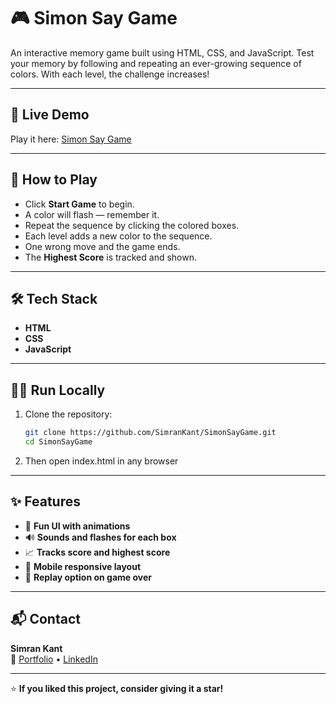 # 🎮 Simon Say Game

An interactive memory game built using HTML, CSS, and JavaScript. Test your memory by following and repeating an ever-growing sequence of colors. With each level, the challenge increases!

---

## 🚀 Live Demo

Play it here: [Simon Say Game](https://simon-say-game-wine.vercel.app/)

---

## 🧠 How to Play

- Click **Start Game** to begin.
- A color will flash — remember it.
- Repeat the sequence by clicking the colored boxes.
- Each level adds a new color to the sequence.
- One wrong move and the game ends.
- The **Highest Score** is tracked and shown.

---

## 🛠 Tech Stack

- **HTML**
- **CSS**
- **JavaScript**

---

## 🧑‍💻 Run Locally

1. Clone the repository:
   ```bash
   git clone https://github.com/SimranKant/SimonSayGame.git
   cd SimonSayGame
2. Then open index.html in any browser

---
## ✨ Features

- 🎨 **Fun UI with animations**
- 🔊 **Sounds and flashes for each box**
- 📈 **Tracks score and highest score**
- 📱 **Mobile responsive layout**
- 🔁 **Replay option on game over**
---

## 📬 Contact

**Simran Kant**  
🔗 [Portfolio](https://simrankant.vercel.app) • [LinkedIn](https://www.linkedin.com/in/simran-kant-74056a281/)

---
⭐ **If you liked this project, consider giving it a star!**
